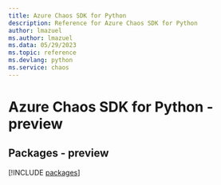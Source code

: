 ```yaml
---
title: Azure Chaos SDK for Python
description: Reference for Azure Chaos SDK for Python
author: lmazuel
ms.author: lmazuel
ms.data: 05/29/2023
ms.topic: reference
ms.devlang: python
ms.service: chaos
---
```

# Azure Chaos SDK for Python - preview
## Packages - preview
[!INCLUDE [packages](chaos-index.md)]